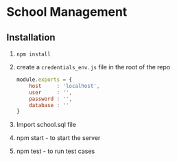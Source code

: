 # School Management


## Installation

1. `npm install`

2. create a `credentials_env.js` file in the root of the repo

   ```javascript
   module.exports = {
       host     : 'localhost',
       user     : '',
       password : '',
       database : ''
   }
   ```

3. Import school.sql file

4. npm start  - to start the server

5. npm test - to run test cases


